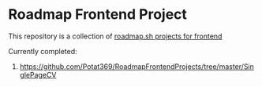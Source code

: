 # Roadmap Frontend Project
This repository is a collection of [roadmap.sh projects for frontend](https://roadmap.sh/frontend/projects)

Currently completed:
1. https://github.com/Potat369/RoadmapFrontendProjects/tree/master/SinglePageCV